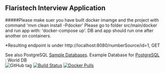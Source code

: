 ## Flaristech Interview Application 
#####Please make suer you have built docker imamge and the project with command 'mvn clean install -Pdocker'
Please go to folder src/main/docker and run app with: 'docker-compose up'.
DB and app should run one after another on containers.

*Resulting endpoint is under http://localhost:8080/numberSource/id=1, GET

See also PostgreSQL [Sample Databases](https://wiki.postgresql.org/wiki/Sample_Databases).
Example Database for [PostgreSQL](https://www.postgresql.org/) : World DB\
![GitHub tag](https://img.shields.io/github/tag/ghusta/docker-postgres-world-db.svg)
[![Build Status](https://travis-ci.org/ghusta/docker-postgres-world-db.svg?branch=master)](https://travis-ci.org/ghusta/docker-postgres-world-db)
[![Docker Pulls](https://img.shields.io/docker/pulls/ghusta/postgres-world-db.svg)](https://hub.docker.com/r/ghusta/postgres-world-db)